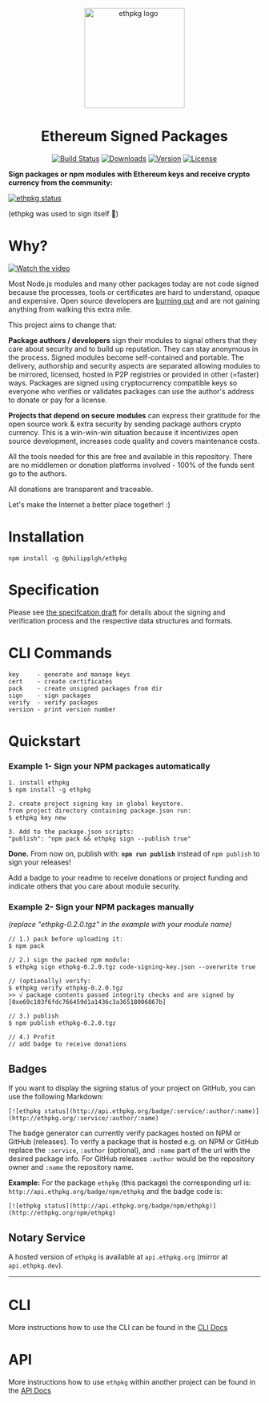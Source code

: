 
<p align="center">
<img align="center" width="200px"src="https://github.com/PhilippLgh/ethereum-signed-packages/raw/master/assets/ethpkg_logo.png" alt="ethpkg logo">
</p>

<div align="center">
<h1>Ethereum Signed Packages</h1>
</div>
<p align="center">
  <a href="https://circleci.com/gh/PhilippLgh/ethereum-signed-packages"><img src="https://img.shields.io/circleci/project/github/PhilippLgh/ethereum-signed-packages/master.svg" alt="Build Status"></a>
  <a href="https://npmcharts.com/compare/@philipplgh/ethpkg?minimal=true"><img src="https://img.shields.io/npm/dm/@philipplgh/ethpkg.svg" alt="Downloads"></a>
  <a href="https://www.npmjs.com/package/@philipplgh/ethpkg"><img src="https://img.shields.io/npm/v/@philipplgh/ethpkg.svg" alt="Version"></a>
  <a href="https://www.npmjs.com/package/@philipplgh/ethpkg"><img src="https://img.shields.io/npm/l/@philipplgh/ethpkg.svg" alt="License"></a>
  <br>
</p>


**Sign packages or npm modules with Ethereum keys and receive crypto currency from the community:**

[![ethpkg status](http://api.ethpkg.org/badge/npm/@philipplgh/ethpkg)](https://github.com/PhilippLgh/ethereum-signed-packages)

(ethpkg was used to sign itself 🤯)


# Why?
[![Watch the video](http://i3.ytimg.com/vi/1lH4q1-Ba0k/hqdefault.jpg)](https://www.youtube.com/watch?v=1lH4q1-Ba0k&t=813)


Most Node.js modules and many other packages today are not code signed because the processes, tools or certificates are hard to understand, opaque and expensive.
Open source developers are [burning out](https://motherboard.vice.com/en_us/article/43zak3/the-internet-was-built-on-the-free-labor-of-open-source-developers-is-that-sustainable) and are not gaining anything from walking this extra mile.

This project aims to change that: 

**Package authors / developers** sign their modules to signal others that they care about security and to build up reputation. They can stay anonymous in the process. Signed modules become self-contained and portable. The delivery, authorship and security aspects are separated allowing modules to be mirrored, licensed, hosted in P2P registries or provided in other (=faster) ways. Packages are signed using cryptocurrency compatible keys so everyone who verifies or validates packages can use the author's address to donate or pay for a license.

**Projects that depend on secure modules** can express their gratitude for the open source work & extra security by sending package authors crypto currency. This is a win-win-win situation because it incentivizes open source development, increases code quality and covers maintenance costs.

All the tools needed for this are free and available in this repository. There are no middlemen or donation platforms involved - 100% of the funds sent go to the authors. 

All donations are transparent and traceable.

Let's make the Internet a better place together! :)

# Installation
```
npm install -g @philipplgh/ethpkg
```

# Specification

Please see [the specifcation draft](spec/README.md) for details about the signing and verification process and the respective data structures and formats.


# CLI Commands

```
key     - generate and manage keys
cert    - create certificates
pack    - create unsigned packages from dir
sign    - sign packages
verify  - verify packages
version - print version number
```


# Quickstart

### Example 1- Sign your NPM packages automatically

```
1. install ethpkg
$ npm install -g ethpkg

2. create project signing key in global keystore.
from project directory containing package.json run:
$ ethpkg key new

3. Add to the package.json scripts:
"publish": "npm pack && ethpkg sign --publish true"
```

**Done.** From now on, publish with:
**`npm run publish`** instead of `npm publish` to sign your releases!

Add a badge to your readme to receive donations or project funding and indicate others that you care about module security.


### Example 2- Sign your NPM packages manually
*(replace "ethpkg-0.2.0.tgz" in the example with your module name)*

```
// 1.) pack before uploading it:
$ npm pack

// 2.) sign the packed npm module:
$ ethpkg sign ethpkg-0.2.0.tgz code-signing-key.json --overwrite true

// (optionally) verify:
$ ethpkg verify ethpkg-0.2.0.tgz
>> √ package contents passed integrity checks and are signed by [0xe69c103f6fdc766459d1a1436c3a36518006867b]

// 3.) publish
$ npm publish ethpkg-0.2.0.tgz

// 4.) Profit
// add badge to receive donations
```

## Badges

If you want to display the signing status of your project on GitHub, you can use the following Markdown:

```
[![ethpkg status](http://api.ethpkg.org/badge/:service/:author/:name)](http://ethpkg.org/:service/:author/:name)
```

The badge generator can currently verify packages hosted on NPM or GitHub (releases).
To verify a package that is hosted e.g. on NPM or GitHub replace the `:service`, `:author` (optional), and `:name` part of the url with the desired package info. For GitHub releases `:author` would be the repository owner and `:name` the repository name.

**Example:** For the package `ethpkg` (this package) the corresponding url is:
`http://api.ethpkg.org/badge/npm/ethpkg` and the badge code is:
```
[![ethpkg status](http://api.ethpkg.org/badge/npm/ethpkg)](http://ethpkg.org/npm/ethpkg)
```


## Notary Service

A hosted version of `ethpkg` is available at `api.ethpkg.org` (mirror at `api.ethpkg.dev`).


***

# CLI

More instructions how to use the CLI can be found in the [CLI Docs](docs/CLI.md)

# API

More instructions how to use `ethpkg` within another project can be found in the [API Docs](docs/API.md)
